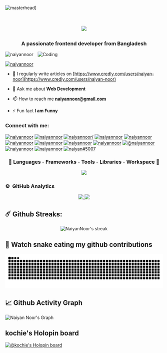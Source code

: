 ![masterhead](https://1.bp.blogspot.com/-744wynwlsmw/xbbpcxg8fhi/aaaaaaaamt4/u0a1bplskygrwgb11h5u25dj_mig85x3qclcbgasyhq/s1600/2000_600px.gif)]
<div>
   <h1 align="center"?
    <a href="https://git.io/typing-svg">
        <img src="https://readme-typing-svg.herokuapp.com/?font=Righteous&size=35&center=true&vCenter=true&width=500&height=70&duration=4000&lines=Hi+There!;+I'm+Naiyan+Noor!" />
    </a>
   </h1>



<h3 align="center">A passionate frontend developer from Bangladesh</h3>

<img align="right" alt="Coding" width="400" src="https://cdn.dribbble.com/users/1162077/screenshots/3848914/programmer.gif">

<p align="left"> <img src="https://komarev.com/ghpvc/?username=naiyannoor&label=Profile%20views&color=0e75b6&style=flat" alt="naiyannoor" /> </p>

<p align="left"> <a href="https://twitter.com/naiyannoor" target="blank"><img src="https://img.shields.io/twitter/follow/naiyannoor?logo=twitter&style=for-the-badge" alt="naiyannoor" /></a> </p>

- 📝 I regularly write articles on [https://www.credly.com/users/naiyan-noor](https://www.credly.com/users/naiyan-noor)

- 💬 Ask me about **Web Development**

- 📫 How to reach me **naiyannoor@gmail.com**

- ⚡ Fun fact **I am Funny**

<h3 align="left">Connect with me:</h3>
<p align="left">
<a href="https://dev.to/naiyannoor" target="blank"><img align="center" src="https://raw.githubusercontent.com/rahuldkjain/github-profile-readme-generator/master/src/images/icons/Social/devto.svg" alt="naiyannoor" height="30" width="40" /></a>
<a href="https://twitter.com/naiyannoor" target="blank"><img align="center" src="https://raw.githubusercontent.com/rahuldkjain/github-profile-readme-generator/master/src/images/icons/Social/twitter.svg" alt="naiyannoor" height="30" width
="40" /></a>
<a href="https://linkedin.com/in/naiyannoor/" target="blank"><img align="center" src="https://raw.githubusercontent.com/rahuldkjain/github-profile-readme-generator/master/src/images/icons/Social/linked-in-alt.svg" alt="naiyannoor/" height="30" width="40" /></a>
<a href="https://stackoverflow.com/users/naiyannoor" target="blank"><img align="center" src="https://raw.githubusercontent.com/rahuldkjain/github-profile-readme-generator/master/src/images/icons/Social/stack-overflow.svg" alt="naiyannoor" height="30" width="40" /></a>
<a href="https://fb.com/naiyannoor" target="blank"><img align="center" src="https://raw.githubusercontent.com/rahuldkjain/github-profile-readme-generator/master/src/images/icons/Social/facebook.svg" alt="naiyannoor" height="30" width="40" /></a>
<a href="https://instagram.com/naiyannoor" target="blank"><img align="center" src="https://raw.githubusercontent.com/rahuldkjain/github-profile-readme-generator/master/src/images/icons/Social/instagram.svg" alt="naiyannoor" height="30" width="40" /></a>
<a href="https://dribbble.com/naiyannoor" target="blank"><img align="center" src="https://raw.githubusercontent.com/rahuldkjain/github-profile-readme-generator/master/src/images/icons/Social/dribbble.svg" alt="naiyannoor" height="30" width="40" /></a>
<a href="https://www.behance.net/naiyannoor" target="blank"><img align="center" src="https://raw.githubusercontent.com/rahuldkjain/github-profile-readme-generator/master/src/images/icons/Social/behance.svg" alt="naiyannoor" height="30" width="40" /></a>
<a href="https://medium.com/naiyannoor" target="blank"><img align="center" src="https://raw.githubusercontent.com/rahuldkjain/github-profile-readme-generator/master/src/images/icons/Social/medium.svg" alt="naiyannoor" height="30" width="40" /></a>
<a href="https://www.youtube.com/c/@naiyannoor" target="blank"><img align="center" src="https://raw.githubusercontent.com/rahuldkjain/github-profile-readme-generator/master/src/images/icons/Social/youtube.svg" alt="@naiyannoor" height="30" width="40" /></a>
<a href="https://www.codechef.com/users/naiyannoor" target="blank"><img align="center" src="https://cdn.jsdelivr.net/npm/simple-icons@3.1.0/icons/codechef.svg" alt="naiyannoor" height="30" width="40" /></a>
<a href="https://www.hackerrank.com/naiyannoor" target="blank"><img align="center" src="https://raw.githubusercontent.com/rahuldkjain/github-profile-readme-generator/master/src/images/icons/Social/hackerrank.svg" alt="naiyannoor" height="30" width="40" /></a>
<a href="https://discord.gg/naiyan#5007" target="blank"><img align="center" src="https://raw.githubusercontent.com/rahuldkjain/github-profile-readme-generator/master/src/images/icons/Social/discord.svg" alt="naiyan#5007" height="30" width="40" /></a>
</p>


<h3 align="center" > 🚀 Languages - Frameworks - Tools - Libraries - Workspace 🚀</h3>
<p align="center">
    <img src="https://skillicons.dev/icons?i=dart,flutter,laravel,firebase,bootstrap,html,css,vscode,figma,git,js,postman,cs,php,mysql,github,gitlab,vscode,visualstudio,ruby,swift" 

 </p>

### ⚙️ &nbsp;GitHub Analytics

<p align="center">
<a href="https://github.com/AVS1508">
  <img height="180em" src="https://github-readme-stats-eight-theta.vercel.app/api?username=AVS1508&show_icons=true&theme=algolia&include_all_commits=true&count_private=true"/>
  <img height="180em" src="https://github-readme-stats-eight-theta.vercel.app/api/top-langs/?username=AVS1508&layout=compact&langs_count=8&theme=algolia"/>
</a>
</p>

## ☄️ Github Streaks:

<p align="center">
    <img alt="NaiyanNoor's streak" src="https://github-readme-streak-stats.herokuapp.com/?user=NaiyanNoor&theme=tokyonight&hide_border=true"/>
</p>

## 🐍 Watch snake eating my github contributions
![snake gif](https://github.com/Naiyannoor/Naiyannoor/blob/output/github-contribution-grid-snake.svg)

## 📈 Github Activity Graph
![Naiyan Noor's Graph](https://github-readme-activity-graph.vercel.app/graph?username=naiyannoor&custom_title=Naiyan%20Noor's%20GitHub%20Activity%20Graph&bg_color=0D1117&color=7F3FBF&line=7F3FBF&point=7F3FBF&area_color=FFFFFF&title_color=FFFFFF&area=true)

## kochie's Holopin board
[![@kochie's Holopin board](https://holopin.me/naiyannoor)](https://holopin.io/@naiyannoor)


